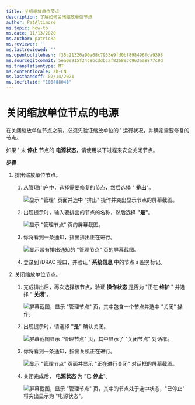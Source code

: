 ```yaml
---
title: 关机缩放单位节点
description: 了解如何关闭缩放单位节点
author: PatAltimore
ms.topic: how-to
ms.date: 11/13/2020
ms.author: patricka
ms.reviewer: ''
ms.lastreviewed: ''
ms.openlocfilehash: f35c21320a90a68c7933e9fd0bf898496fda9398
ms.sourcegitcommit: 5ea0e915f24c8bcddbcaf8268e3c963aa8877c9d
ms.translationtype: MT
ms.contentlocale: zh-CN
ms.lasthandoff: 02/14/2021
ms.locfileid: "100488048"
---
```

# <a name="powering-off-scale-unit-nodes"></a>关闭缩放单位节点的电源

在关闭缩放单位节点之前，必须先验证缩放单位的 \' 运行状况，并确定需要修复的节点。

如果 \' 未 **停止** 节点的 **电源状态**，请使用以下过程来安全关闭节点。

**步骤**

1.  排出缩放单位节点。

    1.  从管理门户中，选择需要修复的节点，然后选择 " **排出**"。

        ![显示 "管理" 页面并选中 "排出" 操作并突出显示节点的屏幕截图。](media/image-23.png)
        
    1.  出现提示时，输入要排出的节点的名称，然后选择 **"是"**。

        ![显示 "管理节点" 页的屏幕截图。](media/image-24.png)
    
    1.  你将看到一条通知，指出排出正在进行。
    
        ![显示带有排出通知的 "管理节点" 页的屏幕截图。](media/image-25.png)
        
    1.  登录到 iDRAC 接口，并验证 \' **系统信息** 中的节点 s 服务标记。
    

2.  关闭缩放单位节点。

    1.  完成排出后，再次选择该节点，验证 **操作状态** 是否为 "正在 **维护** " 并选择 " **关闭**"。

        ![屏幕截图，显示 "管理节点" 页，其中包含一个节点并选中 "关闭" 操作。](media/image-26.png)
        
    1.  出现提示时，请选择 **"是"** 确认关闭。
    
        ![屏幕截图显示 "管理节点" 页，其中显示了 "关闭节点" 对话框。](media/image-27.png)
        
    1.  你将看到一条通知，指出关机正在进行。

        ![显示 "管理节点" 页面并显示 "正在进行关闭" 对话框的屏幕截图。](media/image-28.png)
    
    1.  关闭完成后， **电源状态** 为 "已 **停止**"。
    
        ![屏幕截图，显示 "管理节点" 页，其中的节点处于选中状态，"已停止" 将突出显示为 "电源状态"。](media/image-29.png)
        